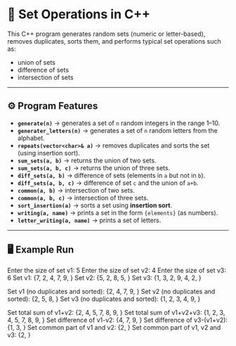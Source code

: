 # 🔢 Set Operations in C++

This C++ program generates random sets (numeric or letter-based), removes duplicates, sorts them, and performs typical set operations such as:

- union of sets
- difference of sets
- intersection of sets

-----------------------------------------------------------------------------------------

## ⚙️ Program Features

- **`generate(n)`** → generates a set of `n` random integers in the range 1–10.  
- **`generater_letters(n)`** → generates a set of `n` random letters from the alphabet.  
- **`repeats(vector<char>& a)`** → removes duplicates and sorts the set (using insertion sort).  
- **`sum_sets(a, b)`** → returns the union of two sets.  
- **`sum_sets(a, b, c)`** → returns the union of three sets.  
- **`diff_sets(a, b)`** → difference of sets (elements in `a` but not in `b`).  
- **`diff_sets(a, b, c)`** → difference of set `c` and the union of `a+b`.  
- **`common(a, b)`** → intersection of two sets.  
- **`common(a, b, c)`** → intersection of three sets.  
- **`sort_insertion(a)`** → sorts a set using **insertion sort**.  
- **`writing(a, name)`** → prints a set in the form `{elements}` (as numbers).  
- **`letter_writing(a, name)`** → prints a set of letters.  

-----------------------------------------------------------------------------------------

## 🖥️ Example Run

Enter the size of set v1: 5
Enter the size of set v2: 4
Enter the size of set v3: 6
Set v1: {7, 2, 4, 7, 9, }
Set v2: {5, 2, 8, 5, }
Set v3: {1, 3, 2, 9, 4, 2, }

Set v1 (no duplicates and sorted): {2, 4, 7, 9, }
Set v2 (no duplicates and sorted): {2, 5, 8, }
Set v3 (no duplicates and sorted): {1, 2, 3, 4, 9, }

Set total sum of v1+v2: {2, 4, 5, 7, 8, 9, }
Set total sum of v1+v2+v3: {1, 2, 3, 4, 5, 7, 8, 9, }
Set difference of v1-v2: {4, 7, 9, }
Set difference of v3-(v1+v2): {1, 3, }
Set common part of v1 and v2: {2, }
Set common part of v1, v2 and v3: {2, }
